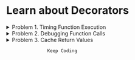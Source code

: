 # Learn about Decorators

<details>
<summary>Problem 1. Timing Function Execution 
</summary>
Problem: Write a decorator that measures the time a function takes to execute.
</details>

<details>
<summary>Problem 2. Debugging Function Calls
</summary>
Problem: Create a decorator to print the function name and the values of its arguments every time the function is called.
</details>

<details>
<summary>Problem 3. Cache Return Values
</summary>
Problem: Implement a decorator that caches the return values of a function, so that when it's called with the same arguments, the cached value is returned instead of re-executing the function.
</details>


```python
               Keep Coding
```                                           